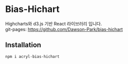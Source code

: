 # Bias-Hichart
Highcharts와 d3.js 기반 React 라이브러리 입니다.  
git-pages: https://github.com/Dawson-Park/bias-hichart

## Installation
```
npm i acryl-bias-hichart
```
